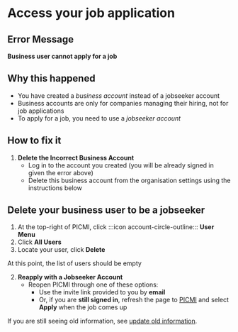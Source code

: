 # Access your job application

## Error Message
**Business user cannot apply for a job**

## Why this happened
- You have created a *business account* instead of a jobseeker account
- Business accounts are only for companies managing their hiring, not for job applications
- To apply for a job, you need to use a *jobseeker account*

<explanation>

## How to fix it
1. **Delete the Incorrect Business Account**
    - Log in to the account you created (you will be already signed in given the error above)
    - Delete this business account from the organisation settings using the instructions below

<instructions>

## Delete your business user to be a jobseeker

1. At the top-right of PICMI, click :::icon account-circle-outline::: **User Menu**
2. Click **All Users**
3. Locate your user, click **Delete**

At this point, the list of users should be empty

</instructions>

2. **Reapply with a Jobseeker Account**
    - Reopen PICMI through one of these options:
        - Use the invite link provided to you by **email**
        - Or, if you are **still signed in**, refresh the page to [PICMI](https://jobs.picmi.io) and select **Apply** when the job comes up

<prompt>

If you are still seeing old information, see [update old information](update-old-information).

</prompt>

</explanation>




